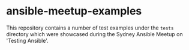 # ansible-meetup-examples

This repository contains a number of test examples under the ```tests``` directory which were showcased during the Sydney Ansible Meetup on 'Testing Ansible'.
